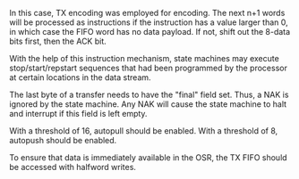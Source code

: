 In this case, TX encoding was employed for encoding. The next n+1 words will be processed as instructions if the instruction has a value larger than 0, in which case the FIFO word has no data payload. If not, shift out the 8-data bits first, then the ACK bit.


With the help of this instruction mechanism, state machines may execute stop/start/repstart sequences that had been programmed by the processor at certain locations in the data stream.

The last byte of a transfer needs to have the "final" field set. Thus, a NAK is ignored by the state machine. Any NAK will cause the state machine to halt and interrupt if this field is left empty.

With a threshold of 16, autopull should be enabled. With a threshold of 8, autopush should be enabled.

To ensure that data is immediately available in the OSR, the TX FIFO should be accessed with halfword writes.
